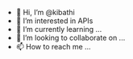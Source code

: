- 👋 Hi, I’m @kibathi
- 👀 I’m interested in APIs
- 🌱 I’m currently learning ...
- 💞️ I’m looking to collaborate on ...
- 📫 How to reach me ...

<!---
kibathi/kibathi is a ✨ special ✨ repository because its `README.md` (this file) appears on your GitHub profile.
You can click the Preview link to take a look at your changes.
--->
